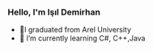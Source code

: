 ### Hello, I'm Işıl Demirhan

- 🔭I graduated from Arel University
- 🌱 I’m currently learning C#, C++,Java
